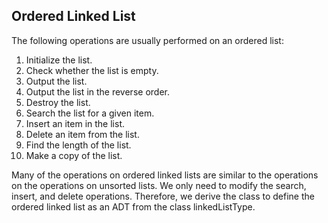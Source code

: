 ## Ordered Linked List
The following operations are usually performed on an ordered list:
1)	Initialize the list.
2)	Check whether the list is empty.
3)	Output the list.
4)	Output the list in the reverse order.
5)	Destroy the list.
6)	Search the list for a given item.
7)	Insert an item in the list.
8)	Delete an item from the list.
9)	Find the length of the list.
10)	Make a copy of the list.

Many of the operations on ordered linked lists are similar to the operations on the operations on unsorted lists.  We only need to modify the search, insert, and delete operations.  Therefore, we derive the class to define the ordered linked list as an ADT from the class linkedListType.
